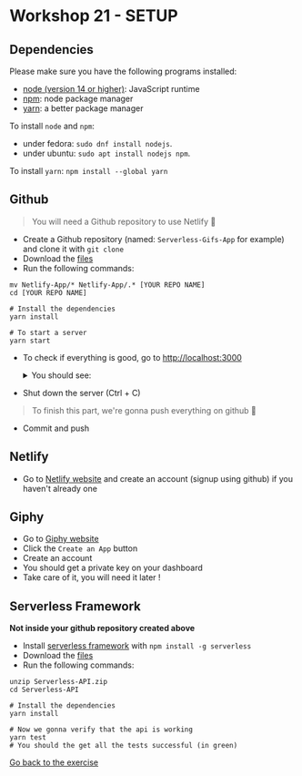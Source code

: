 # Workshop 21 - SETUP

## Dependencies

Please make sure you have the following programs installed:
- [node (version 14 or higher)](https://github.com/nodejs/node): JavaScript runtime
- [npm](https://www.npmjs.com/): node package manager
- [yarn](https://yarnpkg.com/): a better package manager

To install `node` and `npm`:
- under fedora: `sudo dnf install nodejs`.
- under ubuntu: `sudo apt install nodejs npm`.

To install `yarn`: `npm install --global yarn`

## Github

> You will need a Github repository to use Netlify 📂
- Create a Github repository (named: `Serverless-Gifs-App` for example) and clone it with `git clone`
- Download the [files](./Netlify-App.zip)
- Run the following commands:
```shell
mv Netlify-App/* Netlify-App/.* [YOUR REPO NAME]
cd [YOUR REPO NAME]

# Install the dependencies
yarn install

# To start a server
yarn start
```
- To check if everything is good, go to [http://localhost:3000](http://localhost:3000)
  <details>
    <summary>You should see:</summary>
  
   ![Netlify Setup Page](.github/assets/setupPage.png)

  </details>
- Shut down the server (Ctrl + C)

> To finish this part, we're gonna push everything on github 📌
- Commit and push

## Netlify

- Go to [Netlify website](https://www.netlify.com/) and create an account (signup using github) if you haven't already one

## Giphy

- Go to [Giphy website](https://developers.giphy.com/docs/sdk/)
- Click the `Create an App` button
- Create an account
- You should get a private key on your dashboard
- Take care of it, you will need it later !

## Serverless Framework

**Not inside your github repository created above**
- Install [serverless framework](https://www.serverless.com) with `npm install -g serverless`
- Download the [files](./Serverless-API.zip)
- Run the following commands:
```shell
unzip Serverless-API.zip
cd Serverless-API

# Install the dependencies
yarn install

# Now we gonna verify that the api is working
yarn test
# You should the get all the tests successful (in green)
```

[Go back to the exercise](./README.md)
